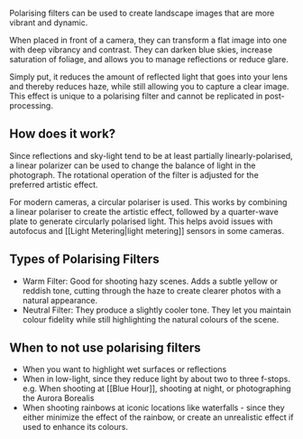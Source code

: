 Polarising filters can be used to create landscape images that are more vibrant and dynamic.

When placed in front of a camera, they can transform a flat image into one with deep vibrancy and contrast. They can darken blue skies, increase saturation of foliage, and allows you to manage reflections or reduce glare.

Simply put, it reduces the amount of reflected light that goes into your lens and thereby reduces haze, while still allowing you to capture a clear image. This effect is unique to a polarising filter and cannot be replicated in post-processing.

## How does it work?
Since reflections and sky-light tend to be at least partially linearly-polarised, a linear polarizer can be used to change the balance of light in the photograph. The rotational operation of the filter is adjusted for the preferred artistic effect.

For modern cameras, a circular polariser is used. This works by combining a linear polariser to create the artistic effect, followed by a quarter-wave plate to generate circularly polarised light. This helps avoid issues with autofocus and [[Light Metering|light metering]] sensors in some cameras.

## Types of Polarising Filters
- Warm Filter: Good for shooting hazy scenes. Adds a subtle yellow or reddish tone, cutting through the haze to create clearer photos with a natural appearance.
- Neutral Filter: They produce a slightly cooler tone. They let you maintain colour fidelity while still highlighting the natural colours of the scene.

## When to not use polarising filters
- When you want to highlight wet surfaces or reflections
- When in low-light, since they reduce light by about two to three f-stops. e.g. When shooting at [[Blue Hour]], shooting at night, or photographing the Aurora Borealis
- When shooting rainbows at iconic locations like waterfalls - since they either minimize the effect of the rainbow, or create an unrealistic effect if used to enhance its colours.